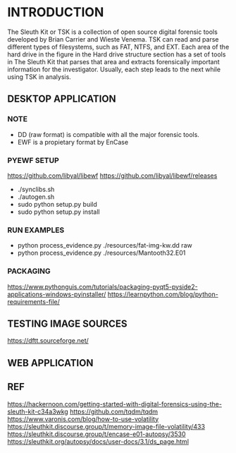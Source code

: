 # INTRODUCTION

The Sleuth Kit or TSK is a collection of open source digital forensic tools developed by Brian Carrier and Wieste Venema. TSK can read and parse different types of filesystems, such as FAT, NTFS, and EXT. Each area of the hard drive in the figure in the Hard drive structure section has a set of tools in The Sleuth Kit that parses that area and extracts forensically important information for the investigator. Usually, each step leads to the next while using TSK in analysis.

## DESKTOP APPLICATION

### NOTE
- DD (raw format) is compatible with all the major forensic tools.
- EWF is a propietary format by EnCase

### PYEWF SETUP
https://github.com/libyal/libewf
https://github.com/libyal/libewf/releases 

- ./synclibs.sh
- ./autogen.sh
- sudo python setup.py build
- sudo python setup.py install

### RUN EXAMPLES
- python process_evidence.py ./resources/fat-img-kw.dd raw
- python process_evidence.py ./resources/Mantooth32.E01

### PACKAGING
https://www.pythonguis.com/tutorials/packaging-pyqt5-pyside2-applications-windows-pyinstaller/ 
https://learnpython.com/blog/python-requirements-file/

## TESTING IMAGE SOURCES
https://dftt.sourceforge.net/ 

## WEB APPLICATION

## REF
https://hackernoon.com/getting-started-with-digital-forensics-using-the-sleuth-kit-c34a3wkg
https://github.com/tqdm/tqdm
https://www.varonis.com/blog/how-to-use-volatility 
https://sleuthkit.discourse.group/t/memory-image-file-volatility/433
https://sleuthkit.discourse.group/t/encase-e01-autopsy/3530 
https://sleuthkit.org/autopsy/docs/user-docs/3.1/ds_page.html 